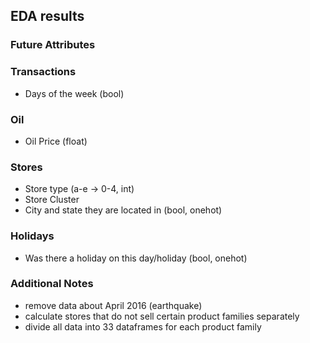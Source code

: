 ## EDA results

### Future Attributes 

### Transactions 
- Days of the week (bool)

### Oil 
- Oil Price (float)

### Stores
- Store type (a-e -> 0-4, int)
- Store Cluster
- City and state they are located in (bool, onehot)

### Holidays
- Was there a holiday on this day/holiday (bool, onehot)

### Additional Notes
- remove data about April 2016 (earthquake)
- calculate stores that do not sell certain product families separately
- divide all data into 33 dataframes for each product family